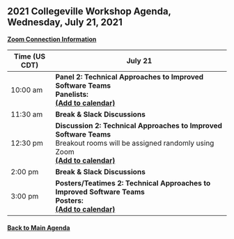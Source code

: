 
## 2021 Collegeville Workshop Agenda, Wednesday, July 21, 2021

[**Zoom Connection Information**]()

| **Time (US CDT)**| **July 21** |
|---|---|
| 10:00 am | **Panel 2: Technical Approaches to Improved Software Teams** <br> **Panelists:** <br> [**(Add to calendar)**](CW21-Panel-2-Technical-Approaches.ics) |
| 11:30 am | **Break & Slack Discussions** |
| 12:30 pm | **Discussion 2: Technical Approaches to Improved Software Teams** <br> Breakout rooms will be assigned randomly using Zoom <br> [**(Add to calendar)**](CW21-Discussion-2-Technical-Approaches.ics) |
| 2:00 pm | **Break & Slack Discussions** |
| 3:00 pm | **Posters/Teatimes 2: Technical Approaches to Improved Software Teams** <br> **Posters:**  <br> [**(Add to calendar)**](CW21-TeaTime-Posters-2.ics) |

#### [Back to Main Agenda](Agenda.md)
